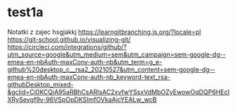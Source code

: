 # test1a
Notatki z zajec
hsgjakkj
https://learngitbranching.js.org/?locale=pl
https://git-school.github.io/visualizing-git/
https://circleci.com/integrations/github/?utm_source=google&utm_medium=sem&utm_campaign=sem-google-dg--emea-en-nbAuth-maxConv-auth-nb&utm_term=g_e-github%20desktop_c__rsa2_20210527&utm_content=sem-google-dg--emea-en-nbAuth-maxConv-auth-nb_keyword-text_rsa-githubDesktop_mixed-&gclid=Cj0KCQiA95aRBhCsARIsAC2xvfwYSsxVdMbOZyEwowOqDQP6HEcIXRySevgf9v-96VSpOpDKSImfOVkaAjcYEALw_wcB